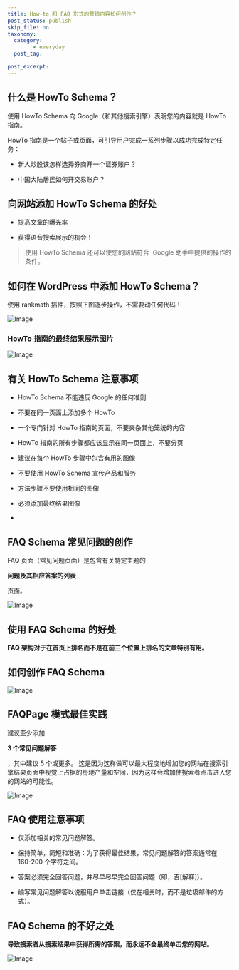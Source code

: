 ```yaml
---
title: How-to 和 FAQ 形式的营销内容如何创作？
post_status: publish
skip_file: no
taxonomy:
  category:
        - everyday
  post_tag:

post_excerpt: 
---
```

## 什么是 HowTo Schema？

使用 HowTo Schema 向 Google（和其他搜索引擎）表明您的内容就是 HowTo 指南。

HowTo 指南是一个帖子或页面，可引导用户完成一系列步骤以成功完成特定任务：

* 新人炒股该怎样选择券商开一个证券账户？

* 中国大陆居民如何开交易账户？

## 向网站添加 HowTo Schema 的好处

* 提高文章的曝光率

* 获得语音搜索展示的机会！

> 使用 HowTo Schema 还可以使您的网站符合  Google 助手中提供的操作的条件。

## 如何在 WordPress 中添加 HowTo Schema？

使用 rankmath 插件，按照下图逐步操作，不需要动任何代码！

![Image](https://ae01.alicdn.com/kf/U679a902995f74029aef2640e69bfcd67J.jpg)

### HowTo 指南的最终结果展示图片

![Image](https://ae01.alicdn.com/kf/U2393b83b451343febf60c8d5c2ec1df7e.jpg)

## 有关 HowTo Schema 注意事项

* HowTo Schema 不能违反 Google 的任何准则

* 不要在同一页面上添加多个 HowTo

* 一个专门针对 HowTo 指南的页面，不要夹杂其他笼统的内容

* HowTo 指南的所有步骤都应该显示在同一页面上，不要分页

* 建议在每个 HowTo 步骤中包含有用的图像

* 不要使用 HowTo Schema 宣传产品和服务

* 方法步骤不要使用相同的图像

* 必须添加最终结果图像

* 

## FAQ Schema 常见问题的创作

FAQ 页面（常见问题页面）是包含有关特定主题的

**问题及其相应答案的列表**

页面。

![Image](https://ae01.alicdn.com/kf/Ua96cab3d3aa34e578c150a27b18489f1b.jpg)

## 使用 FAQ Schema 的好处

**FAQ 架构对于在首页上排名而不是在前三个位置上排名的文章特别有用。**

## 如何创作 FAQ Schema

![Image](https://ae01.alicdn.com/kf/Ufda62bce01e449f1a62f0b956ba0e0dbg.jpg)

## FAQPage 模式最佳实践

建议至少添加

**3 个常见问题解答**

，其中建议 5 个或更多。 这是因为这样做可以最大程度地增加您的网站在搜索引擎结果页面中视觉上占据的房地产量和空间，因为这样会增加使搜索者点击进入您的网站的可能性。

![Image](https://ae01.alicdn.com/kf/U7d81bd5adeea444bb01e9acf1ac22cf6L.jpg)

## FAQ 使用注意事项

* 仅添加相关的常见问题解答。

* 保持简单，简短和准确：为了获得最佳结果，常见问题解答的答案通常在 160-200 个字符之间。

* 答案必须完全回答问题，并尽早尽早完全回答问题（即，否[解释]）。

* 编写常见问题解答以说服用户单击链接（仅在相关时，而不是垃圾邮件的方式）。

## FAQ Schema 的不好之处

**导致搜索者从搜索结果中获得所需的答案，而永远不会最终单击您的网站。**

![Image](https://cdn.fendou.la/tuoss/Sketchpad.png)